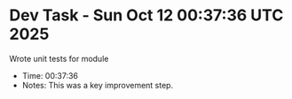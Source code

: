 # Dev Task - Sun Oct 12 00:37:36 UTC 2025
Wrote unit tests for module
- Time: 00:37:36
- Notes: This was a key improvement step.
